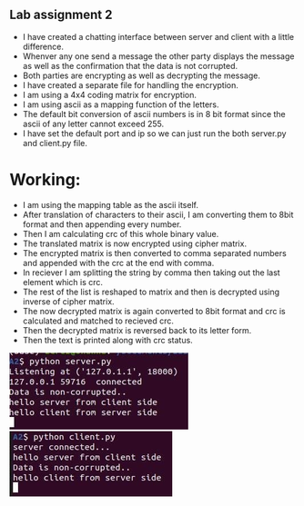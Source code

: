 ## Lab assignment 2 
* I have created a chatting interface between server and client with a little difference.
* Whenver any one send a message the other party displays the message as well as the confirmation that the data is not corrupted.
* Both parties are encrypting as well as decrypting the message.
* I have created a separate file for handling the encryption.
* I am using a 4x4 coding matrix for encryption.
* I am using ascii as a mapping function of the letters.
* The default bit conversion of ascii numbers is in 8 bit format since the ascii of any letter cannot exceed 255.
* I have set the default port and ip so we can just run the both server.py and client.py file.

# Working:
* I am using the mapping table as the ascii itself.
* After translation of characters to their ascii, I am converting them to 8bit format and then appending every number.
* Then I am calculating crc of this whole binary value.
* The translated matrix is now encrypted using cipher matrix.
* The encrypted matrix is then converted to comma separated numbers and appended with the crc at the end with comma.
* In reciever I am splitting the string by comma then taking out the last element which is crc.
* The rest of the list is reshaped to matrix and then is decrypted using inverse of cipher matrix.
* The now decrypted matrix is again converted to 8bit format and crc is calculated and matched to recieved crc.
* Then the decrypted matrix is reversed back to its letter form. 
* Then the text is printed along with crc status.


![image1](img1.jpeg)
![image2](img2.jpeg)
